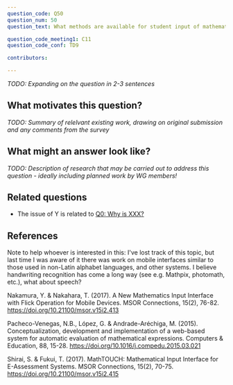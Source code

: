```yaml
---
question_code: Q50 
question_num: 50 
question_text: What methods are available for student input of mathematics? 

question_code_meeting1: C11 
question_code_conf: TD9 

contributors: 

---
```

*TODO: Expanding on the question in 2-3 sentences*

## What motivates this question?

*TODO: Summary of relelvant existing work, drawing on original submission and any comments from the survey*

## What might an answer look like?

*TODO: Description of research that may be carried out to address this question - ideally including planned work by WG members!*

## Related questions

* The issue of Y is related to [Q0: Why is XXX?](Q0)

## References



Note to help whoever is interested in this: I've lost track of this topic, but last time I was aware of it there was work on mobile interfaces similar to those used in non-Latin alphabet languages, and other systems. I believe handwriting recognition has come a long way (see e.g. Mathpix, photomath, etc.), what about speech?

Nakamura, Y. & Nakahara, T. (2017). A New Mathematics Input Interface with Flick Operation for Mobile Devices. MSOR Connections, 15(2), 76-82. https://doi.org/10.21100/msor.v15i2.413

Pacheco-Venegas, N.B., López, G. & Andrade-Aréchiga, M. (2015). Conceptualization, development and implementation of a web-based system for automatic evaluation of mathematical expressions. Computers & Education, 88, 15-28. https://doi.org/10.1016/j.compedu.2015.03.021

Shirai, S. & Fukui, T. (2017). MathTOUCH: Mathematical Input Interface for E-Assessment Systems. MSOR Connections, 15(2), 70-75. https://doi.org/10.21100/msor.v15i2.415

